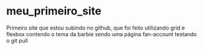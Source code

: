 # meu_primeiro_site
Primeiro site que estou subindo no github, que foi feito utilizando grid e flexbox contendo o tema da barbie sendo uma página  fan-account
testando o git pull
